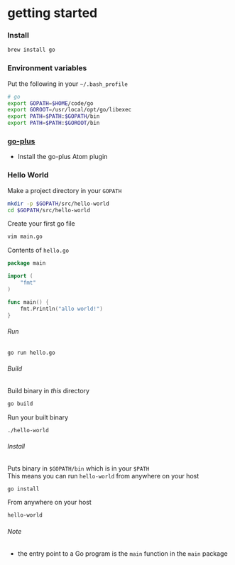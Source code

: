 # getting started

### Install

```sh
brew install go
```

### Environment variables

Put the following in your `~/.bash_profile`

```sh
# go
export GOPATH=$HOME/code/go
export GOROOT=/usr/local/opt/go/libexec
export PATH=$PATH:$GOPATH/bin
export PATH=$PATH:$GOROOT/bin
```

### [go-plus](https://atom.io/packages/go-plus)
* Install the go-plus Atom plugin


### Hello World

Make a project directory in your `GOPATH`

```sh
mkdir -p $GOPATH/src/hello-world
cd $GOPATH/src/hello-world
```

Create your first go file

```sh
vim main.go
```

Contents of `hello.go`

```go
package main

import (
	"fmt"
)

func main() {
	fmt.Println("allo world!")
}
```

###### Run

```sh
go run hello.go
```

###### Build

Build binary in *this* directory

```sh
go build
```

Run your built binary

```sh
./hello-world
```

###### Install
Puts binary in `$GOPATH/bin` which is in your `$PATH`  
This means you can run `hello-world` from anywhere on your host

```sh
go install
```

From anywhere on your host

```sh
hello-world
```

###### Note
* the entry point to a Go program is the `main` function in the `main` package
